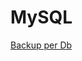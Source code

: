 
# MySQL

[Backup per Db](https://mensfeld.pl/2013/04/backup-mysql-dump-all-your-mysql-databases-in-separate-files/)
